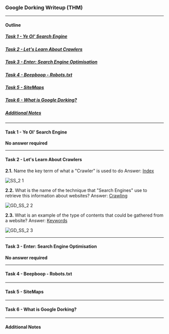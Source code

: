 ### Google Dorking Writeup (THM)
* * *
#### Outline

##### [Task 1 - Ye Ol' Search Engine](#Task1)
##### [Task 2 - Let's Learn About Crawlers](#Task2)
##### [Task 3 - Enter: Search Engine Optimisation](#Task3)
##### [Task 4 - Beepboop - Robots.txt](#Task4)
##### [Task 5 - SiteMaps](#Task5)
##### [Task 6 - What is Google Dorking?](#Task6)
##### [Additional Notes](#misc)
* * *

#### <a id="Task1"></a>Task 1 - Ye Ol' Search Engine
**No answer required**

* * *
#### <a id="Task2"></a>Task 2 - Let's Learn About Crawlers

**2.1.** Name the key term of what a "Crawler" is used to do
Answer: <ins>Index</ins>

![SS_2 1](https://user-images.githubusercontent.com/68154769/116773881-21d95780-aa8b-11eb-83bf-42534ae5346c.png)

**2.2.** What is the name of the technique that "Search Engines" use to retrieve this information about websites?
Answer: <ins>Crawling</ins>

![GD_SS_2 2](https://user-images.githubusercontent.com/68154769/116774129-f7889980-aa8c-11eb-8f53-45d1120653a8.png)

**2.3.** What is an example of the type of contents that could be gathered from a website?
Answer: <ins>Keywords<ins>

![GD_SS_2 3](https://user-images.githubusercontent.com/68154769/116774027-15a1ca00-aa8c-11eb-861e-f57c1ca838b1.png)

* * *
#### <a id="Task3"></a>Task 3 - Enter: Search Engine Optimisation
**No answer required**

* * *
#### <a id="Task4"></a>Task 4 - Beepboop - Robots.txt


* * *
#### <a id="Task5"></a>Task 5 - SiteMaps


* * *
#### <a id="Task6"></a>Task 6 - What is Google Dorking?


* * *
#### <a id="misc"></a>Additional Notes


